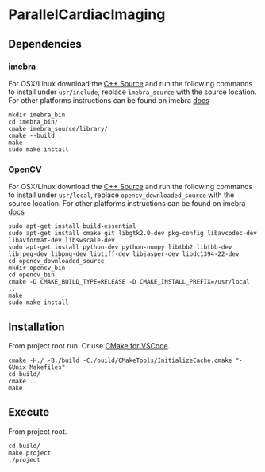 # ParallelCardiacImaging

## Dependencies		
### imebra 		
For OSX/Linux download the [C++ Source](https://imebra.com/get-it/) and run the following commands to install under `usr/include`, replace `imebra_source` with the source location. For other platforms instructions can be found on imebra [docs](https://imebra.readthedocs.io/en/stable/compiling_imebra.html)	
		
```
mkdir imebra_bin
cd imebra_bin/
cmake imebra_source/library/
cmake --build .
make
sudo make install
```

### OpenCV
For OSX/Linux download the [C++ Source](http://opencv.org/downloads.html) and run the following commands to install under `usr/local`, replace `opencv_downloaded_source` with the source location. For other platforms instructions can be found on imebra [docs](http://docs.opencv.org/2.4/doc/tutorials/introduction/table_of_content_introduction/table_of_content_introduction.html)	
 
```
sudo apt-get install build-essential
sudo apt-get install cmake git libgtk2.0-dev pkg-config libavcodec-dev libavformat-dev libswscale-dev
sudo apt-get install python-dev python-numpy libtbb2 libtbb-dev libjpeg-dev libpng-dev libtiff-dev libjasper-dev libdc1394-22-dev
cd opencv_downloaded_source
mkdir opencv_bin
cd opencv_bin
cmake -D CMAKE_BUILD_TYPE=RELEASE -D CMAKE_INSTALL_PREFIX=/usr/local ..
make
sudo make install
```

## Installation
From project root run. Or use [CMake for VSCode](https://marketplace.visualstudio.com/items?itemName=vector-of-bool.cmake-tools).

```
cmake -H./ -B./build -C./build/CMakeTools/InitializeCache.cmake "-GUnix Makefiles"
cd build/
cmake ..
make
```

## Execute
From project root.

```
cd build/
make project
./project
```